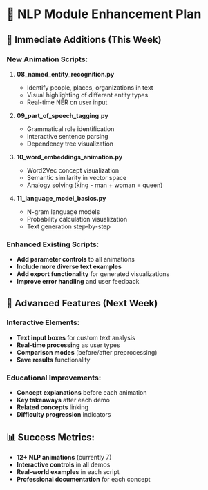 # 🧠 NLP Module Enhancement Plan

## 🎯 **Immediate Additions (This Week)**

### **New Animation Scripts:**
1. **08_named_entity_recognition.py**
   - Identify people, places, organizations in text
   - Visual highlighting of different entity types
   - Real-time NER on user input

2. **09_part_of_speech_tagging.py**
   - Grammatical role identification
   - Interactive sentence parsing
   - Dependency tree visualization

3. **10_word_embeddings_animation.py**
   - Word2Vec concept visualization
   - Semantic similarity in vector space
   - Analogy solving (king - man + woman = queen)

4. **11_language_model_basics.py**
   - N-gram language models
   - Probability calculation visualization
   - Text generation step-by-step

### **Enhanced Existing Scripts:**
- **Add parameter controls** to all animations
- **Include more diverse text examples**
- **Add export functionality** for generated visualizations
- **Improve error handling** and user feedback

## 🚀 **Advanced Features (Next Week)**

### **Interactive Elements:**
- **Text input boxes** for custom text analysis
- **Real-time processing** as user types
- **Comparison modes** (before/after preprocessing)
- **Save results** functionality

### **Educational Improvements:**
- **Concept explanations** before each animation
- **Key takeaways** after each demo
- **Related concepts** linking
- **Difficulty progression** indicators

## 📊 **Success Metrics:**
- **12+ NLP animations** (currently 7)
- **Interactive controls** in all demos
- **Real-world examples** in each script
- **Professional documentation** for each concept
